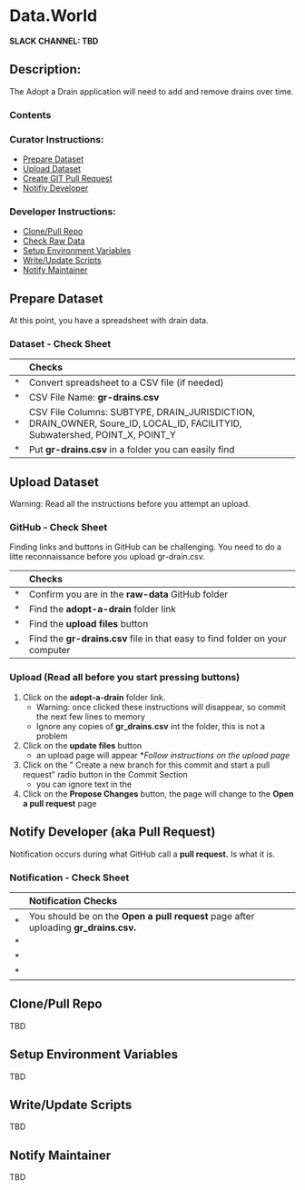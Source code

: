 # Data.World
**SLACK CHANNEL: TBD**
## Description:
The Adopt a Drain application will need to add and remove drains over time. 

### Contents 
### Curator Instructions:
* [Prepare Dataset](#prepare-dataset)
* [Upload Dataset](#upload-dataset)
* [Create GIT Pull Request](#pull-request)
* [Notifiy Developer](#notify-developer)

### Developer Instructions:
* [Clone/Pull Repo](#clone-repo)
* [Check Raw Data](#check-raw-data)
* [Setup Environment Variables](#env-variables)
* [Write/Update Scripts](#scripting)
* [Notify Maintainer](#notify-maintainer)

## <a id="prepare-dataset">Prepare Dataset</a>
At this point, you have a spreadsheet with drain data.
    
### Dataset - Check Sheet

|    | Checks |
| :- | :- |
| * | Convert spreadsheet to a CSV file (if needed)  |
| * | CSV File Name: **gr-drains.csv**  |
| * | CSV File Columns: SUBTYPE, DRAIN_JURISDICTION, DRAIN_OWNER, Soure_ID, LOCAL_ID, FACILITYID, Subwatershed, POINT_X, POINT_Y  |
| * | Put **gr-drains.csv** in a folder you can easily find |
    
## <a id="upload-dataset">Upload Dataset</a>
Warning: Read all the instructions before you attempt an upload. 

### GitHub - Check Sheet 
 Finding links and buttons in GitHub can be challenging.  You need to do a litte reconnaissance before you upload gr-drain.csv. 
 
|    | Checks |
| :- | :- |
| * |  Confirm you are in the **raw-data** GitHub folder   |
| * |  Find the **adopt-a-drain** folder link  |
| * |  Find the **upload files** button  |
| * |  Find the **gr-drains.csv** file in that easy to find folder on your computer  |

### Upload (Read all before you start pressing buttons)

1. Click on the **adopt-a-drain** folder link. 
    * Warning: once clicked these instructions will disappear, so commit the next few lines to memory
    * Ignore any copies of **gr_drains.csv** int the folder, this is not a problem
3. Click on the **update files** button 
    * an upload page will appear
    *_Follow instructions on the upload page_
4. Click on the " Create a new branch for this commit and start a pull request" radio button in the Commit Section
    * you can ignore text in the  
5. Click on the **Propose Changes** button, the page will change to the **Open a pull request** page

## <a id="notify-developer">Notify Developer (aka Pull Request)</a>
Notification occurs during what GitHub call a **pull request.**  Is what it is.  

### Notification - Check Sheet

|    | Notification Checks |
| :- | :- |
| * | You should be on the **Open a pull request** page after uploading **gr_drains.csv.**  |
| * |    |
| * |    |
| * |    |

## <a id="clone-repo">Clone/Pull Repo</a>
TBD

## <a id="env-variables">Setup Environment Variables</a>
TBD

## <a id="scripting">Write/Update Scripts</a>
TBD

## <a id="notify-maintainer">Notify Maintainer</a>
TBD
